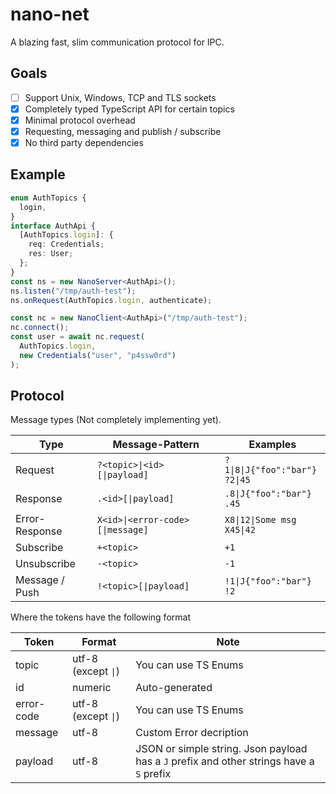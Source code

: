 # nano-net

A blazing fast, slim communication protocol for IPC.

## Goals

- [ ] Support Unix, Windows, TCP and TLS sockets
- [x] Completely typed TypeScript API for certain topics
- [x] Minimal protocol overhead
- [x] Requesting, messaging and publish / subscribe
- [x] No third party dependencies

## Example

```ts
enum AuthTopics {
  login,
}
interface AuthApi {
  [AuthTopics.login]: {
    req: Credentials;
    res: User;
  };
}
const ns = new NanoServer<AuthApi>();
ns.listen("/tmp/auth-test");
ns.onRequest(AuthTopics.login, authenticate);

const nc = new NanoClient<AuthApi>("/tmp/auth-test");
nc.connect();
const user = await nc.request(
  AuthTopics.login,
  new Credentials("user", "p4ssw0rd")
);
```

## Protocol

Message types (Not completely implementing yet).

| Type           | Message-Pattern                  | Examples                            |
| -------------- | -------------------------------- | ----------------------------------- |
| Request        | `?<topic>\|<id>[\|payload]`      | `?1\|8\|J{"foo":"bar"}`<br>`?2\|45` |
| Response       | `.<id>[\|payload]`               | `.8\|J{"foo":"bar"}`<br>`.45`       |
| Error-Response | `X<id>\|<error-code>[\|message]` | `X8\|12\|Some msg`<br>`X45\|42`     |
| Subscribe      | `+<topic>`                       | `+1`                                |
| Unsubscribe    | `-<topic>`                       | `-1`                                |
| Message / Push | `!<topic>[\|payload]`            | `!1\|J{"foo":"bar"}`<br>`!2`        |

Where the tokens have the following format

| Token      | Format              | Note                                                                                     |
| ---------- | ------------------- | ---------------------------------------------------------------------------------------- |
| topic      | utf-8 (except `\|`) | You can use TS Enums                                                                     |
| id         | numeric             | Auto-generated                                                                           |
| error-code | utf-8 (except `\|`) | You can use TS Enums                                                                     |
| message    | utf-8               | Custom Error decription                                                                  |
| payload    | utf-8               | JSON or simple string. Json payload has a `J` prefix and other strings have a `S` prefix |

